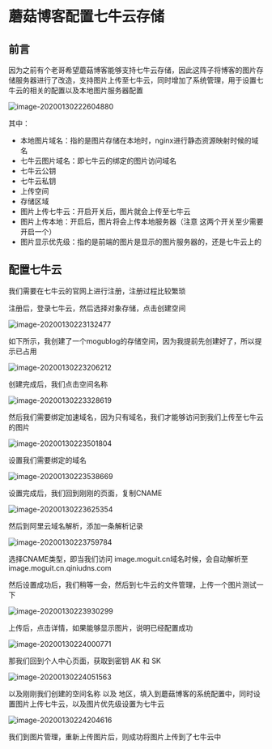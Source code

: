 # 蘑菇博客配置七牛云存储

## 前言

因为之前有个老哥希望蘑菇博客能够支持七牛云存储，因此这阵子将博客的图片存储服务器进行了改造，支持图片上传至七牛云，同时增加了系统管理，用于设置七牛云的相关的配置以及本地图片服务器配置

![image-20200130222604880](images/image-20200130222604880.png)

其中：

- 本地图片域名：指的是图片存储在本地时，nginx进行静态资源映射时候的域名
- 七牛云图片域名：即七牛云的绑定的图片访问域名
- 七牛云公钥
- 七牛云私钥
- 上传空间
- 存储区域
- 图片上传七牛云：开启开关后，图片就会上传至七牛云
- 图片上传本地：开启后，图片将会上传本地服务器（注意 这两个开关至少需要开启一个）
- 图片显示优先级：指的是前端的图片是显示的图片服务器的，还是七牛云上的

## 配置七牛云

我们需要在七牛云的官网上进行注册，注册过程比较繁琐

注册后，登录七牛云，然后选择对象存储，点击创建空间

![image-20200130223132477](images/image-20200130223132477.png)

如下所示，我创建了一个mogublog的存储空间，因为我提前先创建好了，所以提示已占用

![image-20200130223206212](images/image-20200130223206212.png)

创建完成后，我们点击空间名称

![image-20200130223328619](images/image-20200130223328619.png)

然后我们需要绑定加速域名，因为只有域名，我们才能够访问到我们上传至七牛云的图片

![image-20200130223501804](images/image-20200130223501804.png)

设置我们需要绑定的域名

![image-20200130223538669](images/image-20200130223538669.png)

设置完成后，我们回到刚刚的页面，复制CNAME

![image-20200130223625354](images/image-20200130223625354.png)

然后到阿里云域名解析，添加一条解析记录

![image-20200130223759784](images/image-20200130223759784.png)

选择CNAME类型，即当我们访问 image.moguit.cn域名时候，会自动解析至 image.moguit.cn.qiniudns.com

然后设置成功后，我们稍等一会，然后到七牛云的文件管理，上传一个图片测试一下

![image-20200130223930299](images/image-20200130223930299.png)

上传后，点击详情，如果能够显示图片，说明已经配置成功

![image-20200130224000771](images/image-20200130224000771.png)

那我们回到个人中心页面，获取到密钥 AK 和 SK

![image-20200130224051563](images/image-20200130224051563.png)

以及刚刚我们创建的空间名称 以及  地区，填入到蘑菇博客的系统配置中，同时设置图片上传七牛云，以及图片优先级设置为七牛云

![image-20200130224204616](images/image-20200130224204616.png)

我们到图片管理，重新上传图片后，则成功将图片上传到了七牛云中